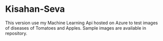 # Kisahan-Seva
This version use my Machine Learning Api hosted on Azure to test images of diseases of Tomatoes and Apples. Sample images are available in repository. 
